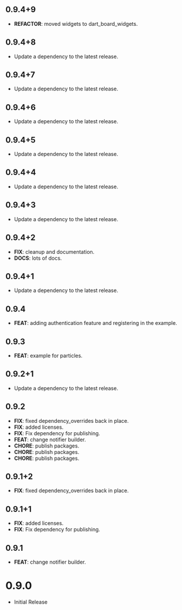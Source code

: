 ## 0.9.4+9

 - **REFACTOR**: moved widgets to dart_board_widgets.

## 0.9.4+8

 - Update a dependency to the latest release.

## 0.9.4+7

 - Update a dependency to the latest release.

## 0.9.4+6

 - Update a dependency to the latest release.

## 0.9.4+5

 - Update a dependency to the latest release.

## 0.9.4+4

 - Update a dependency to the latest release.

## 0.9.4+3

 - Update a dependency to the latest release.

## 0.9.4+2

 - **FIX**: cleanup and documentation.
 - **DOCS**: lots of docs.

## 0.9.4+1

 - Update a dependency to the latest release.

## 0.9.4

 - **FEAT**: adding authentication feature and registering in the example.

## 0.9.3

 - **FEAT**: example for particles.

## 0.9.2+1

 - Update a dependency to the latest release.

## 0.9.2

 - **FIX**: fixed dependency_overrides back in place.
 - **FIX**: added licenses.
 - **FIX**: Fix dependency for publishing.
 - **FEAT**: change notifier builder.
 - **CHORE**: publish packages.
 - **CHORE**: publish packages.
 - **CHORE**: publish packages.

## 0.9.1+2

 - **FIX**: fixed dependency_overrides back in place.

## 0.9.1+1

 - **FIX**: added licenses.
 - **FIX**: Fix dependency for publishing.

## 0.9.1

 - **FEAT**: change notifier builder.

# 0.9.0
- Initial Release

